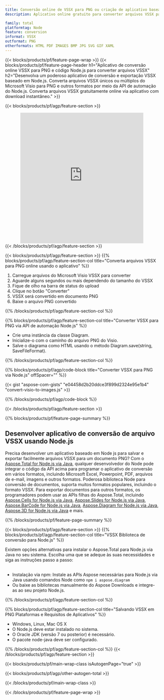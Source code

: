```yaml
---
title: Conversão online de VSSX para PNG ou criação de aplicativo baseado em Node.js para converter arquivos VSSX
description: Aplicativo online gratuito para converter arquivos VSSX para PNG. Código de biblioteca de conversão Node.js para documentos Microsoft Visio VSSX. 

family: total
platformtag: Node
feature: conversion
informat: VSSX
outformat: PNG
otherformats: HTML PDF IMAGES BMP JPG SVG GIF XAML
---
```

{{< blocks/products/pf/feature-page-wrap >}}
{{< blocks/products/pf/feature-page-header h1="Aplicativo de conversão online VSSX para PNG e código Node.js para converter arquivos VSSX" h2="Desenvolva um poderoso aplicativo de conversão e exportação VSSX baseado em Node.js. Converta arquivos VSSX únicos ou múltiplos do Microsoft Visio para PNG e outros formatos por meio da API de automação do Node.js. Converta arquivos VSSX gratuitamente online via aplicativo com download instantâneo." >}}


{{< blocks/products/pf/agp/feature-section >}}

<div class="container-fluid agp-content bg-white aboutfile box-1 vh100 section nopbtm">
<div class=container>
<div class=row>
<div class="demobox tc col-md-12 padding-0" align="center">

<iframe title="Aplicativo gratuito de conversão de VSSX para PNG online" style="border: none; height: 426px;" scrolling="no" src="https://total-conversion-app-65z5r2lp.k8s.dynabic.com/?to=png&from=vssx" id="child-iframe" width="80%"></iframe>

</div></div>
</div></div>
{{< /blocks/products/pf/agp/feature-section >}}


{{< blocks/products/pf/agp/feature-section >}}
{{% blocks/products/pf/agp/feature-section-col title="Converta arquivos VSSX para PNG online usando o aplicativo" %}}

1. Carregue arquivos do Microsoft Visio VSSX para converter
1. Aguarde alguns segundos ou mais dependendo do tamanho do VSSX
1. Fique de olho na barra de status do upload
1. Clique no botão "Converter"
1. VSSX será convertido em documento PNG
1. Baixe o arquivo PNG convertido

{{% /blocks/products/pf/agp/feature-section-col %}}

{{% blocks/products/pf/agp/feature-section-col title="Converter VSSX para PNG via API de automação Node.js" %}}

- Crie uma instância da classe Diagram.
- Inicialize-o com o caminho do arquivo PNG do Visio.
- Salve o diagrama como HTML usando o método Diagram.save(string, SaveFileFormat).

{{% /blocks/products/pf/agp/feature-section-col %}}

{{% blocks/products/pf/agp/code-block title="Converter VSSX para PNG via Node.js" offSpacer="" %}}

{{< gist "aspose-com-gists" "e04458d2b20ddce3f899d2324e95e1b4" "convert-visio-to-images.js" >}}

{{% /blocks/products/pf/agp/code-block %}}

{{< /blocks/products/pf/agp/feature-section >}}

{{% blocks/products/pf/feature-page-summary %}}

<h2>Desenvolver aplicativo de conversão de arquivo VSSX usando Node.js</h2>

Precisa desenvolver um aplicativo baseado em Node js para salvar e exportar facilmente arquivos VSSX para um documento PNG? Com o [Aspose.Total for Node.js via Java](https://products.aspose.com/total/pt/nodejs-java/), qualquer desenvolvedor do Node pode integrar o código da API acima para programar o aplicativo de conversão em vários formatos, incluindo Microsoft Excel, Powerpoint, PDF, arquivos de e-mail, imagens e outros formatos. Poderosa biblioteca Node para conversão de documentos, suporta muitos formatos populares, incluindo o formato VSSX. Para exportar documentos para outros formatos, os programadores podem usar as APIs filhas do Aspose.Total, incluindo [Aspose.Cells for Node.js via Java](https://products.aspose.com/cells/pt/nodejs-java/), [Aspose.Slides for Node.js via Java](https://products.aspose.com/slides/pt/nodejs-java/), [Aspose.BarCode for Node.js via Java](https://products.aspose.com/barcode/pt/nodejs-java/), [Aspose.Diagram for Node.js via Java](https://products.aspose.com/diagram/pt/nodejs-java/), [Aspose.3D for Node.js via Java](https://products.aspose.com/3d/pt/nodejs-java/) e mais. 
 
 

{{% /blocks/products/pf/feature-page-summary %}}

{{< blocks/products/pf/agp/feature-section >}}
{{% blocks/products/pf/agp/feature-section-col title="VSSX Biblioteca de conversão para Node.js" %}}

Existem opções alternativas para instalar o Aspose.Total para Node.js via Java no seu sistema. Escolha uma que se adeque às suas necessidades e siga as instruções passo a passo:<br /><br />

- Instalação via npm: Instale as APIs Aspose necessárias para Node.js via Java usando comandos Node como ```npm i aspose.diagram```
- Ou baixe as bibliotecas manualmente do Aspose Downloads e integre-as ao seu projeto Node.js.

{{% /blocks/products/pf/agp/feature-section-col %}}

{{% blocks/products/pf/agp/feature-section-col title="Salvando VSSX em PNG Plataformas e Requisitos de Aplicativos" %}}

- Windows, Linux, Mac OS X
- O Node.js deve estar instalado no sistema.
- O Oracle JDK (versão 7 ou posterior) é necessário.
- O pacote node-java deve ser configurado.

{{% /blocks/products/pf/agp/feature-section-col %}}
{{< /blocks/products/pf/agp/feature-section >}}

{{< blocks/products/pf/main-wrap-class isAutogenPage="true" >}}

{{< blocks/products/pf/agp/other-autogen-total >}}

{{< /blocks/products/pf/main-wrap-class >}}

{{< /blocks/products/pf/feature-page-wrap >}}